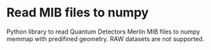 # Read MIB files to numpy

Python library to read Quantum Detectors Merlin MIB files to numpy memmap with predifined geometry.
RAW datasets are not supported.
